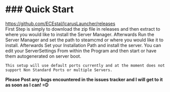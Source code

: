 # ### Quick Start
https://github.com/ECEstal/IcarusLauncher/releases
<br />First Step is simply to download the zip file in releases and then extract to where you would like to install the Server Manager. Afterwards Run the Server Manager and set the path to steamcmd or where you would like it to install. Afterwards Set your Installation Path and install the server. You can edit your ServerSettings From within the Program and then start or have them autogenerated on server boot. 

`This setup will use default ports currently and at the moment does not support Non Standard Ports or multiple Servers.`

**Please Post any bugs encountered in the issues tracker and I will get to it as soon as I can! =D**
